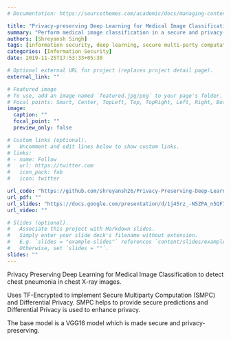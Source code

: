 ```yaml
---
# Documentation: https://sourcethemes.com/academic/docs/managing-content/

title: "Privacy-preserving Deep Learning for Medical Image Classification"
summary: "Perform medical image classification in a secure and privacy-preserving manner using Secure Multiparty Computation and Differential Privacy"
authors: [Shreyansh Singh]
tags: [information security, deep learning, secure multi-party computation, differential privacy, computer vision]
categories: [Information Security]
date: 2019-11-25T17:53:33+05:30

# Optional external URL for project (replaces project detail page).
external_link: ""

# Featured image
# To use, add an image named `featured.jpg/png` to your page's folder.
# Focal points: Smart, Center, TopLeft, Top, TopRight, Left, Right, BottomLeft, Bottom, BottomRight.
image:
  caption: ""
  focal_point: ""
  preview_only: false

# Custom links (optional).
#   Uncomment and edit lines below to show custom links.
# links:
# - name: Follow
#   url: https://twitter.com
#   icon_pack: fab
#   icon: twitter

url_code: "https://github.com/shreyansh26/Privacy-Preserving-Deep-Learning-for-Medical-Image-Classification"
url_pdf: ""
url_slides: "https://docs.google.com/presentation/d/1j45rz_-N5ZPA_n5QF7-dsktHRQpU1y7q0Xv3e4RV9xQ/edit?usp=sharing"
url_video: ""

# Slides (optional).
#   Associate this project with Markdown slides.
#   Simply enter your slide deck's filename without extension.
#   E.g. `slides = "example-slides"` references `content/slides/example-slides.md`.
#   Otherwise, set `slides = ""`.
slides: ""
---
```


Privacy Preserving Deep Learning for Medical Image Classification to detect chest pneumonia in chest X-ray images.

Uses TF-Encrypted to implement Secure Multiparty Computation (SMPC) and Differential Privacy. SMPC helps to provide secure predictions and Differential Privacy is used to enhance privacy.

The base model is a VGG16 model which is made secure and privacy-preserving.
